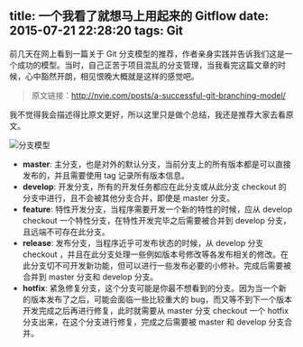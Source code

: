 title: 一个我看了就想马上用起来的 Gitflow
date: 2015-07-21 22:28:20
tags: Git
---
前几天在网上看到一篇关于 Git 分支模型的推荐，作者亲身实践并告诉我们这是一个成功的模型。当时，自己正苦于项目混乱的分支管理，当我看完这篇文章的时候，心中豁然开朗，相见恨晚大概就是这样的感觉吧。

> 原文链接：http://nvie.com/posts/a-successful-git-branching-model/

我不觉得我会描述得比原文更好，所以这里只是做个总结，我还是推荐大家去看原文。

![分支模型](http://upload-images.jianshu.io/upload_images/228805-2e46113a86c5c159.png?imageMogr2/auto-orient/strip|imageView2/2/w/1240)

* **master**: 主分支，也是对外的默认分支，当前分支上的所有版本都是可以直接发布的，并且需要使用 tag 记录所有版本信息。
* **develop**: 开发分支，所有的开发任务都应在此分支或从此分支 checkout 的分支中进行，且不会被其他分支合并，即使是 master 分支。
* **feature**: 特性开发分支，当程序需要开发一个新的特性的时候，应从 develop checkout 一个特性分支，在特性开发完毕之后需要被合并到 develop 分支，且远端不可存在此分支。
* **release**: 发布分支，当程序近乎可发布状态的时候，从 develop 分支 checkout ，并且在此分支处理一些例如版本号修改等各发布相关的修改。在此分支切不可开发新功能，但可以进行一些发布必要的小修补。完成后需要被合并到 master 分支和 develop 分支。
* **hotfix**: 紧急修复分支，这个分支可能是你最不想看到的分支。因为当一个新的版本发布了之后，可能会面临一些比较重大的 bug，而又等不到下一个版本开发完成之后再进行修复，此时就需要从 master 分支 checkout 一个 hotfix 分支出来，在这个分支进行修复，完成之后需要被 master 和 develop 分支合并。


